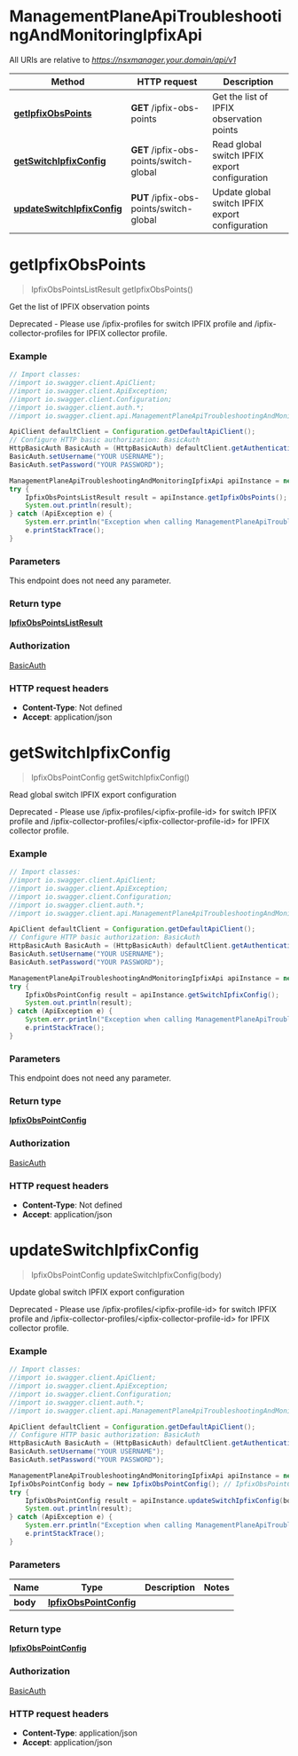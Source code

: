 # ManagementPlaneApiTroubleshootingAndMonitoringIpfixApi

All URIs are relative to *https://nsxmanager.your.domain/api/v1*

Method | HTTP request | Description
------------- | ------------- | -------------
[**getIpfixObsPoints**](ManagementPlaneApiTroubleshootingAndMonitoringIpfixApi.md#getIpfixObsPoints) | **GET** /ipfix-obs-points | Get the list of IPFIX observation points
[**getSwitchIpfixConfig**](ManagementPlaneApiTroubleshootingAndMonitoringIpfixApi.md#getSwitchIpfixConfig) | **GET** /ipfix-obs-points/switch-global | Read global switch IPFIX export configuration
[**updateSwitchIpfixConfig**](ManagementPlaneApiTroubleshootingAndMonitoringIpfixApi.md#updateSwitchIpfixConfig) | **PUT** /ipfix-obs-points/switch-global | Update global switch IPFIX export configuration

<a name="getIpfixObsPoints"></a>
# **getIpfixObsPoints**
> IpfixObsPointsListResult getIpfixObsPoints()

Get the list of IPFIX observation points

Deprecated - Please use /ipfix-profiles for switch IPFIX profile and /ipfix-collector-profiles for IPFIX collector profile. 

### Example
```java
// Import classes:
//import io.swagger.client.ApiClient;
//import io.swagger.client.ApiException;
//import io.swagger.client.Configuration;
//import io.swagger.client.auth.*;
//import io.swagger.client.api.ManagementPlaneApiTroubleshootingAndMonitoringIpfixApi;

ApiClient defaultClient = Configuration.getDefaultApiClient();
// Configure HTTP basic authorization: BasicAuth
HttpBasicAuth BasicAuth = (HttpBasicAuth) defaultClient.getAuthentication("BasicAuth");
BasicAuth.setUsername("YOUR USERNAME");
BasicAuth.setPassword("YOUR PASSWORD");

ManagementPlaneApiTroubleshootingAndMonitoringIpfixApi apiInstance = new ManagementPlaneApiTroubleshootingAndMonitoringIpfixApi();
try {
    IpfixObsPointsListResult result = apiInstance.getIpfixObsPoints();
    System.out.println(result);
} catch (ApiException e) {
    System.err.println("Exception when calling ManagementPlaneApiTroubleshootingAndMonitoringIpfixApi#getIpfixObsPoints");
    e.printStackTrace();
}
```

### Parameters
This endpoint does not need any parameter.

### Return type

[**IpfixObsPointsListResult**](IpfixObsPointsListResult.md)

### Authorization

[BasicAuth](../README.md#BasicAuth)

### HTTP request headers

 - **Content-Type**: Not defined
 - **Accept**: application/json

<a name="getSwitchIpfixConfig"></a>
# **getSwitchIpfixConfig**
> IpfixObsPointConfig getSwitchIpfixConfig()

Read global switch IPFIX export configuration

Deprecated - Please use /ipfix-profiles/&lt;ipfix-profile-id&gt; for switch IPFIX profile and /ipfix-collector-profiles/&lt;ipfix-collector-profile-id&gt; for IPFIX collector profile. 

### Example
```java
// Import classes:
//import io.swagger.client.ApiClient;
//import io.swagger.client.ApiException;
//import io.swagger.client.Configuration;
//import io.swagger.client.auth.*;
//import io.swagger.client.api.ManagementPlaneApiTroubleshootingAndMonitoringIpfixApi;

ApiClient defaultClient = Configuration.getDefaultApiClient();
// Configure HTTP basic authorization: BasicAuth
HttpBasicAuth BasicAuth = (HttpBasicAuth) defaultClient.getAuthentication("BasicAuth");
BasicAuth.setUsername("YOUR USERNAME");
BasicAuth.setPassword("YOUR PASSWORD");

ManagementPlaneApiTroubleshootingAndMonitoringIpfixApi apiInstance = new ManagementPlaneApiTroubleshootingAndMonitoringIpfixApi();
try {
    IpfixObsPointConfig result = apiInstance.getSwitchIpfixConfig();
    System.out.println(result);
} catch (ApiException e) {
    System.err.println("Exception when calling ManagementPlaneApiTroubleshootingAndMonitoringIpfixApi#getSwitchIpfixConfig");
    e.printStackTrace();
}
```

### Parameters
This endpoint does not need any parameter.

### Return type

[**IpfixObsPointConfig**](IpfixObsPointConfig.md)

### Authorization

[BasicAuth](../README.md#BasicAuth)

### HTTP request headers

 - **Content-Type**: Not defined
 - **Accept**: application/json

<a name="updateSwitchIpfixConfig"></a>
# **updateSwitchIpfixConfig**
> IpfixObsPointConfig updateSwitchIpfixConfig(body)

Update global switch IPFIX export configuration

Deprecated - Please use /ipfix-profiles/&lt;ipfix-profile-id&gt; for switch IPFIX profile and /ipfix-collector-profiles/&lt;ipfix-collector-profile-id&gt; for IPFIX collector profile. 

### Example
```java
// Import classes:
//import io.swagger.client.ApiClient;
//import io.swagger.client.ApiException;
//import io.swagger.client.Configuration;
//import io.swagger.client.auth.*;
//import io.swagger.client.api.ManagementPlaneApiTroubleshootingAndMonitoringIpfixApi;

ApiClient defaultClient = Configuration.getDefaultApiClient();
// Configure HTTP basic authorization: BasicAuth
HttpBasicAuth BasicAuth = (HttpBasicAuth) defaultClient.getAuthentication("BasicAuth");
BasicAuth.setUsername("YOUR USERNAME");
BasicAuth.setPassword("YOUR PASSWORD");

ManagementPlaneApiTroubleshootingAndMonitoringIpfixApi apiInstance = new ManagementPlaneApiTroubleshootingAndMonitoringIpfixApi();
IpfixObsPointConfig body = new IpfixObsPointConfig(); // IpfixObsPointConfig | 
try {
    IpfixObsPointConfig result = apiInstance.updateSwitchIpfixConfig(body);
    System.out.println(result);
} catch (ApiException e) {
    System.err.println("Exception when calling ManagementPlaneApiTroubleshootingAndMonitoringIpfixApi#updateSwitchIpfixConfig");
    e.printStackTrace();
}
```

### Parameters

Name | Type | Description  | Notes
------------- | ------------- | ------------- | -------------
 **body** | [**IpfixObsPointConfig**](IpfixObsPointConfig.md)|  |

### Return type

[**IpfixObsPointConfig**](IpfixObsPointConfig.md)

### Authorization

[BasicAuth](../README.md#BasicAuth)

### HTTP request headers

 - **Content-Type**: application/json
 - **Accept**: application/json

